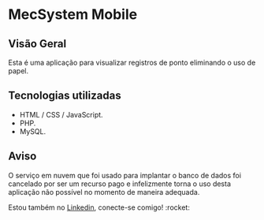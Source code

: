# MecSystem Mobile

## Visão Geral
Esta é uma aplicação para visualizar registros de ponto eliminando o uso de papel.

## Tecnologias utilizadas
- HTML / CSS / JavaScript.
- PHP.
- MySQL.

## Aviso
O serviço em nuvem que foi usado para implantar o banco de dados foi cancelado por ser um recurso pago e infelizmente torna o uso desta aplicação não possível no momento de maneira adequada.

<p>Estou também no <a href="https://www.linkedin.com/in/ruan-scherer/">Linkedin</a>, conecte-se comigo! :rocket:</p>
